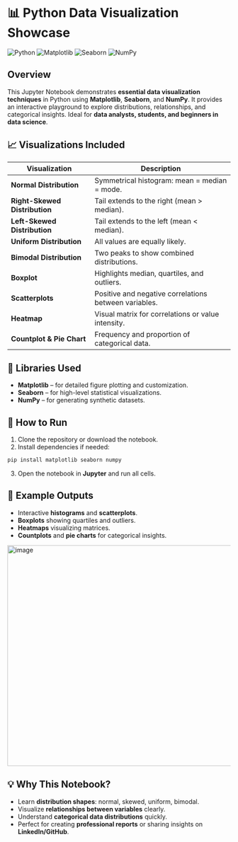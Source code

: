 

# 📊 Python Data Visualization Showcase

![Python](https://img.shields.io/badge/Python-3.11-blue?logo=python\&logoColor=white) ![Matplotlib](https://img.shields.io/badge/Matplotlib-3.7-orange) ![Seaborn](https://img.shields.io/badge/Seaborn-0.12.2-blueviolet) ![NumPy](https://img.shields.io/badge/NumPy-1.26.0-lightgrey)

## Overview

This Jupyter Notebook demonstrates **essential data visualization techniques** in Python using **Matplotlib**, **Seaborn**, and **NumPy**. It provides an interactive playground to explore distributions, relationships, and categorical insights. Ideal for **data analysts, students, and beginners in data science**.

## 📈 Visualizations Included

| Visualization                 | Description                                           |
| ----------------------------- | ----------------------------------------------------- |
| **Normal Distribution**       | Symmetrical histogram: mean = median = mode.          |
| **Right-Skewed Distribution** | Tail extends to the right (mean > median).            |
| **Left-Skewed Distribution**  | Tail extends to the left (mean < median).             |
| **Uniform Distribution**      | All values are equally likely.                        |
| **Bimodal Distribution**      | Two peaks to show combined distributions.             |
| **Boxplot**                   | Highlights median, quartiles, and outliers.           |
| **Scatterplots**              | Positive and negative correlations between variables. |
| **Heatmap**                   | Visual matrix for correlations or value intensity.    |
| **Countplot & Pie Chart**     | Frequency and proportion of categorical data.         |

## 🔧 Libraries Used

* **Matplotlib** – for detailed figure plotting and customization.
* **Seaborn** – for high-level statistical visualizations.
* **NumPy** – for generating synthetic datasets.

## 🚀 How to Run

1. Clone the repository or download the notebook.
2. Install dependencies if needed:

```bash
pip install matplotlib seaborn numpy
```

3. Open the notebook in **Jupyter** and run all cells.

## 🎨 Example Outputs

* Interactive **histograms** and **scatterplots**.
* **Boxplots** showing quartiles and outliers.
* **Heatmaps** visualizing matrices.
* **Countplots** and **pie charts** for categorical insights.

<img width="1119" height="499" alt="image" src="https://github.com/user-attachments/assets/3c2dda3f-4a7f-4381-bd22-96a79e470969" />


## 💡 Why This Notebook?

* Learn **distribution shapes**: normal, skewed, uniform, bimodal.
* Visualize **relationships between variables** clearly.
* Understand **categorical data distributions** quickly.
* Perfect for creating **professional reports** or sharing insights on **LinkedIn/GitHub**.

